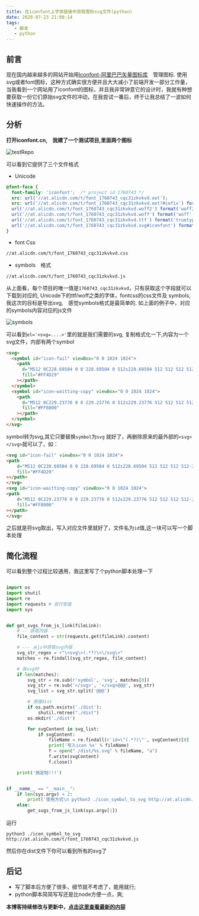```yaml
---
title: 在iconfont上字体链接中获取图标svg文件(python)
date: 2020-07-23 21:08:14
tags: 
   - 脚本 
   - python
---
```



## 前言

现在国内越来越多的网站开始用[Iconfont-阿里巴巴矢量图标库](https://www.iconfont.cn/)　管理图标. 使用svg或者font图标，这种方式确实很方便并且大大减小了前端开发一部分工作量，当我看到一个网站用了iconfont的图标，并且我非常钟意它的设计时，我就有种想要获取一份它们原始svg文件的冲动，在我尝试一番后，终于让我总结了一波如何快速操作的方法。

## 分析

**打开iconfont.cn,　我建了一个测试项目,里面两个图标**

![testRepo](https://imgur.com/Pr2U30k.png)

可以看到它提供了三个文件格式
- Unicode
```css
@font-face {
  font-family: 'iconfont';  /* project id 1760743 */
  src: url('//at.alicdn.com/t/font_1760743_cqc31zkvkvd.eot');
  src: url('//at.alicdn.com/t/font_1760743_cqc31zkvkvd.eot?#iefix') format('embedded-opentype'),
  url('//at.alicdn.com/t/font_1760743_cqc31zkvkvd.woff2') format('woff2'),
  url('//at.alicdn.com/t/font_1760743_cqc31zkvkvd.woff') format('woff'),
  url('//at.alicdn.com/t/font_1760743_cqc31zkvkvd.ttf') format('truetype'),
  url('//at.alicdn.com/t/font_1760743_cqc31zkvkvd.svg#iconfont') format('svg');
}
```
- font Css

```
//at.alicdn.com/t/font_1760743_cqc31zkvkvd.css
```

- symbols　格式

```
//at.alicdn.com/t/font_1760743_cqc31zkvkvd.js
```

从上面看，每个项目的唯一值是`1760743_cqc31zkvkvd`，只有获取这个字段就可以下载到对应的, Unicode下的ttf/woff之类的字体，fontcss的css文件及 symbols,　我这次的目标是导出svg,　感觉symbols格式是最简单的. 如上面的例子中，对应的symbols内容对应的js文件

![symbols](https://imgur.com/g8kyXWi.png)

可以看到`el='<svg=....>'`里的就是我们需要的svg, 复制格式化一下,内容为一个svg文件，内部有两个symbol
```html
<svg>
  <symbol id="icon-fail" viewBox="0 0 1024 1024">
    <path
      d="M512 0C228.69504 0 0 228.69504 0 512s228.69504 512 512 512 512-228.69504 512-512S795.30496 0 512 0zM362.67008 332.36992c7.68 0 15.36 2.98496 21.32992 8.96l130.56 126.1568 130.56-126.1568c5.97504-5.97504 13.64992-8.53504 21.32992-8.32 7.68 0.21504 15.36512 3.2 21.34016 8.32 11.94496 11.94496 11.94496 30.72 0 42.67008l-129.8176 125.44 129.8176 125.44c11.94496 11.94496 11.94496 30.72 0 42.67008-11.94496 11.94496-30.72 11.94496-42.67008 0l-130.56-126.1568-130.56 126.1568c-11.94496 11.94496-30.72 11.94496-42.67008 0-11.94496-11.94496-11.94496-30.72 0-42.67008l129.8176-125.44L341.32992 384c-11.94496-11.94496-11.94496-30.72 0-42.67008a30.09024 30.09024 0 0 1 21.34016-8.96z"
      fill="#FF4D29"
    ></path>
  </symbol>
  <symbol id="icon-waitting-copy" viewBox="0 0 1024 1024">
    <path
      d="M512 0C229.23776 0 0 229.23776 0 512s229.23776 512 512 512 512-229.23776 512-512S794.76224 0 512 0z m-16.07168 225.8944a34.13504 34.13504 0 0 1 33.14176 34.11456v286.12096H819.2A34.13504 34.13504 0 0 1 819.2 614.4H494.92992a34.13504 34.13504 0 0 1-33.4592-40.66816 34.13504 34.13504 0 0 1-0.67072-6.52288v-307.2a34.13504 34.13504 0 0 1 35.12832-34.11968z"
      fill="#FF8000"
    ></path>
  </symbol>
</svg>
```

symbol转为svg,其它只要替换`symbol`为`svg` 就好了，再删除原来的最外部的`<svg></svg>`就可以了，如：

```html
<svg id="icon-fail" viewBox="0 0 1024 1024">
<path
    d="M512 0C228.69504 0 0 228.69504 0 512s228.69504 512 512 512 512-228.69504 512-512S795.30496 0 512 0zM362.67008 332.36992c7.68 0 15.36 2.98496 21.32992 8.96l130.56 126.1568 130.56-126.1568c5.97504-5.97504 13.64992-8.53504 21.32992-8.32 7.68 0.21504 15.36512 3.2 21.34016 8.32 11.94496 11.94496 11.94496 30.72 0 42.67008l-129.8176 125.44 129.8176 125.44c11.94496 11.94496 11.94496 30.72 0 42.67008-11.94496 11.94496-30.72 11.94496-42.67008 0l-130.56-126.1568-130.56 126.1568c-11.94496 11.94496-30.72 11.94496-42.67008 0-11.94496-11.94496-11.94496-30.72 0-42.67008l129.8176-125.44L341.32992 384c-11.94496-11.94496-11.94496-30.72 0-42.67008a30.09024 30.09024 0 0 1 21.34016-8.96z"
    fill="#FF4D29"
></path>
</svg>
<svg id="icon-waitting-copy" viewBox="0 0 1024 1024">
<path
    d="M512 0C229.23776 0 0 229.23776 0 512s229.23776 512 512 512 512-229.23776 512-512S794.76224 0 512 0z m-16.07168 225.8944a34.13504 34.13504 0 0 1 33.14176 34.11456v286.12096H819.2A34.13504 34.13504 0 0 1 819.2 614.4H494.92992a34.13504 34.13504 0 0 1-33.4592-40.66816 34.13504 34.13504 0 0 1-0.67072-6.52288v-307.2a34.13504 34.13504 0 0 1 35.12832-34.11968z"
    fill="#FF8000"
></path>
</svg>
```
之后就是将svg取出，写入对应文件里就好了，文件名为`id`值,这一块可以写一个脚本处理

## 简化流程

可以看到整个过程比较通用，我这里写了个python脚本处理一下

```python

import os
import shutil
import re
import requests # 自行安装
import sys


def get_svgs_from_js_link(fileLink):
    # -- 获取内容
    file_content = str(requests.get(fileLink).content)

    # --- 从js中获取svg内容
    svg_str_regex = r"\<svg\>(.*?)\<\/svg\>"
    matches = re.findall(svg_str_regex, file_content)

    # 有svg时
    if len(matches):
        svg_str = re.sub(r'symbol', 'svg', matches[0])
        svg_str = re.sub('</svg>', '</svg>@@@', svg_str)
        svg_list = svg_str.split('@@@')

        # 清理dist
        if os.path.exists('./dist'):
            shutil.rmtree("./dist")
        os.mkdir('./dist')

        for svgContent in svg_list:
            if svgContent:
                fileName = re.findall(r'id=\"(.*?)\"', svgContent)[0]
                print('写入icon %s' % fileName)
                f = open("./dist/%s.svg" % fileName, "a")
                f.write(svgContent)
                f.close()

    print('搞定啦!!!')


if __name__ == "__main__":
    if len(sys.argv) < 2:
        print('使用方式\n python3 ./icon_symbol_to_svg http://at.alicdn.com/t/font_1760743_cqc31zkvkvd.js')
    else:
        get_svgs_from_js_link(sys.argv[1])


```

运行
```
python3 ./icon_symbol_to_svg http://at.alicdn.com/t/font_1760743_cqc31zkvkvd.js
```

然后你在dist文件下你可以看到所有的svg了



## 后记

- 写了脚本后方便了很多，细节就不考虑了，能用就行;
- python脚本简简写写还是比node方便一点，爽;

**本博客持续修改与更新中，[点击这里查看最新的内容](http://aizigao.xyz/2020/04/23/在iconfont上字体链接中获取图标svg文件)**
